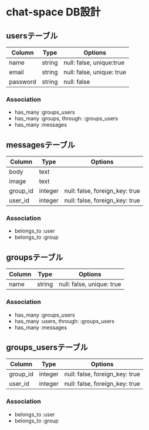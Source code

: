 # chat-space DB設計
## usersテーブル
|Column|Type|Options|
|------|----|-------|
|name|string|null: false, unique:true|
|email|string|null: false, unique: true|
|password|string|null: false|
### Association
- has_many :groups_users
- has_many :groups,  through:  :groups_users
- has_many :messages


## messagesテーブル
|Column|Type|Options|
|------|----|-------|
|body|text||
|image|text||
|group_id|integer|null: false, foreign_key: true|
|user_id|integer|null: false, foreign_key: true|
### Association
- belongs_to :user
- belongs_to :group

## groupsテーブル
|Column|Type|Options|
|------|----|-------|
|name|string|null: false, unique: true|
### Association
- has_many :groups_users
- has_many  :users,  through:  :groups_users
- has_many  :messages

## groups_usersテーブル
|Column|Type|Options|
|------|----|-------|
|group_id|integer|null: false, foreign_key: true|
|user_id|integer|null: false, foreign_key: true|
### Association
- belongs_to :user
- belongs_to :group